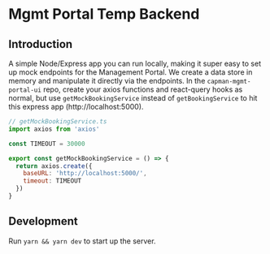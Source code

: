 # Mgmt Portal Temp Backend

## Introduction

A simple Node/Express app you can run locally, making it super easy to set up mock endpoints for the Management Portal. We create a data store in memory and manipulate it directly via the endpoints. In the `capman-mgmt-portal-ui` repo, create your axios functions and react-query hooks as normal, but use `getMockBookingService` instead of `getBookingService` to hit this express app (http://localhost:5000).

```js
// getMockBookingService.ts
import axios from 'axios'

const TIMEOUT = 30000

export const getMockBookingService = () => {
  return axios.create({
    baseURL: 'http://localhost:5000/',
    timeout: TIMEOUT
  })
}
```

## Development

Run `yarn && yarn dev` to start up the server.
